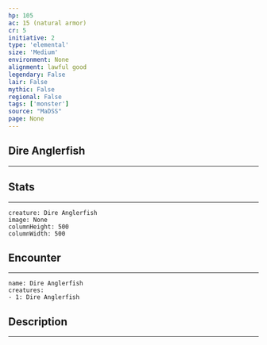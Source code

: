 ```yaml
---
hp: 105
ac: 15 (natural armor)
cr: 5
initiative: 2
type: 'elemental'    
size: 'Medium'
environment: None
alignment: lawful good
legendary: False
lair: False
mythic: False
regional: False
tags: ['monster']
source: "MaDSS"
page: None
---
```


## Dire Anglerfish
---



## Stats
---

```statblock
creature: Dire Anglerfish
image: None
columnHeight: 500
columnWidth: 500
```

## Encounter
---

```encounter-table
name: Dire Anglerfish
creatures:
- 1: Dire Anglerfish
```

## Description
---




